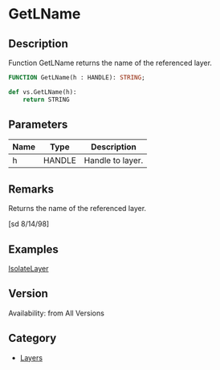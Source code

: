 # GetLName

## Description
Function GetLName returns the name of the referenced layer.

```pascal
FUNCTION GetLName(h : HANDLE): STRING;
```

```python
def vs.GetLName(h):
    return STRING
```

## Parameters
|Name|Type|Description|
|---|---|---|
|h|HANDLE|Handle to layer.|

## Remarks
Returns the name of the referenced layer.

[sd 8/14/98]

## Examples
[IsolateLayer](examples/IsolateLayer.md)

## Version
Availability: from All Versions

## Category
* [Layers](../Categories/Layers.md)
